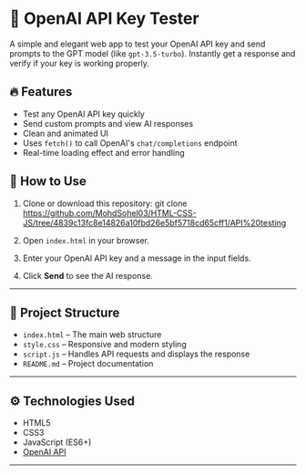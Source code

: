 # 🤖 OpenAI API Key Tester

A simple and elegant web app to test your OpenAI API key and send prompts to the GPT model (like `gpt-3.5-turbo`). Instantly get a response and verify if your key is working properly.

## 🔥 Features

- Test any OpenAI API key quickly
- Send custom prompts and view AI responses
- Clean and animated UI
- Uses `fetch()` to call OpenAI's `chat/completions` endpoint
- Real-time loading effect and error handling

## 🚀 How to Use

1. Clone or download this repository:
git clone https://github.com/MohdSohel03/HTML-CSS-JS/tree/4839c13fc8e14826a10fbd26e5bf5718cd65cff1/API%20testing
2. Open `index.html` in your browser.

3. Enter your OpenAI API key and a message in the input fields.

4. Click **Send** to see the AI response.

---

## 📁 Project Structure

- `index.html` – The main web structure
- `style.css` – Responsive and modern styling
- `script.js` – Handles API requests and displays the response
- `README.md` – Project documentation

---

## ⚙️ Technologies Used

- HTML5
- CSS3
- JavaScript (ES6+)
- [OpenAI API](https://platform.openai.com/docs/api-reference/chat/create)

---

